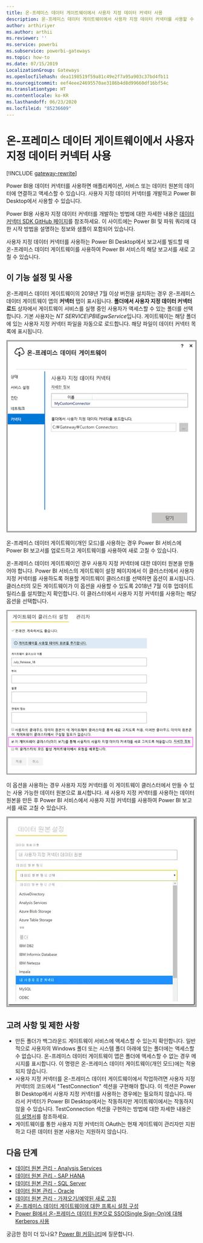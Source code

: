 ```yaml
---
title: 온-프레미스 데이터 게이트웨이에서 사용자 지정 데이터 커넥터 사용
description: 온-프레미스 데이터 게이트웨이에서 사용자 지정 데이터 커넥터를 사용할 수 있습니다.
author: arthiriyer
ms.author: arthii
ms.reviewer: ''
ms.service: powerbi
ms.subservice: powerbi-gateways
ms.topic: how-to
ms.date: 07/15/2019
LocalizationGroup: Gateways
ms.openlocfilehash: dea1198519f59a81c49e2f7a95a903c37bd4fb11
ms.sourcegitcommit: eef4eee24695570ae3186b4d8d99660df16bf54c
ms.translationtype: HT
ms.contentlocale: ko-KR
ms.lasthandoff: 06/23/2020
ms.locfileid: "85236609"
---
```

# <a name="use-custom-data-connectors-with-the-on-premises-data-gateway"></a>온-프레미스 데이터 게이트웨이에서 사용자 지정 데이터 커넥터 사용

[!INCLUDE [gateway-rewrite](../includes/gateway-rewrite.md)]

Power BI용 데이터 커넥터를 사용하면 애플리케이션, 서비스 또는 데이터 원본의 데이터에 연결하고 액세스할 수 있습니다. 사용자 지정 데이터 커넥터를 개발하고 Power BI Desktop에서 사용할 수 있습니다.

Power BI용 사용자 지정 데이터 커넥터를 개발하는 방법에 대한 자세한 내용은 [데이터 커넥터 SDK GitHub 페이지](https://aka.ms/dataconnectors)를 참조하세요. 이 사이트에는 Power BI 및 파워 쿼리에 대한 시작 방법을 설명하는 정보와 샘플이 포함되어 있습니다.

사용자 지정 데이터 커넥터를 사용하는 Power BI Desktop에서 보고서를 빌드할 때 온-프레미스 데이터 게이트웨이를 사용하여 Power BI 서비스의 해당 보고서를 새로 고칠 수 있습니다.

## <a name="enable-and-use-this-capability"></a>이 기능 설정 및 사용

온-프레미스 데이터 게이트웨이의 2018년 7월 이상 버전을 설치하는 경우 온-프레미스 데이터 게이트웨이 앱의 **커넥터** 탭이 표시됩니다. **폴더에서 사용자 지정 데이터 커넥터 로드** 상자에서 게이트웨이 서비스를 실행 중인 사용자가 액세스할 수 있는 폴더를 선택합니다. 기본 사용자는 *NT SERVICE\PBIEgwService*입니다. 게이트웨이는 해당 폴더에 있는 사용자 지정 커넥터 파일을 자동으로 로드합니다. 해당 파일이 데이터 커넥터 목록에 표시됩니다.

![사용자 지정 데이터 커넥터](media/service-gateway-custom-connectors/gateway-onprem-customconnector1.png)

온-프레미스 데이터 게이트웨이(개인 모드)를 사용하는 경우 Power BI 서비스에 Power BI 보고서를 업로드하고 게이트웨이를 사용하여 새로 고칠 수 있습니다.

온-프레미스 데이터 게이트웨이인 경우 사용자 지정 커넥터에 대한 데이터 원본을 만들어야 합니다. Power BI 서비스의 게이트웨이 설정 페이지에서 이 클러스터에서 사용자 지정 커넥터를 사용하도록 허용할 게이트웨이 클러스터를 선택하면 옵션이 표시됩니다. 클러스터의 모든 게이트웨이가 이 옵션을 사용할 수 있도록 2018년 7월 이후 업데이트 릴리스를 설치했는지 확인합니다. 이 클러스터에서 사용자 지정 커넥터를 사용하는 해당 옵션을 선택합니다.

![게이트웨이 클러스터 설정 페이지](media/service-gateway-custom-connectors/gateway-onprem-customconnector2.png)

이 옵션을 사용하는 경우 사용자 지정 커넥터를 이 게이트웨이 클러스터에서 만들 수 있는 사용 가능한 데이터 원본으로 표시합니다. 새 사용자 지정 커넥터를 사용하는 데이터 원본을 만든 후 Power BI 서비스에서 사용자 지정 커넥터를 사용하여 Power BI 보고서를 새로 고칠 수 있습니다.

![데이터 원본 설정 페이지](media/service-gateway-custom-connectors/gateway-onprem-customconnector3.png)

## <a name="considerations-and-limitations"></a>고려 사항 및 제한 사항

* 만든 폴더가 백그라운드 게이트웨이 서비스에 액세스할 수 있는지 확인합니다. 일반적으로 사용자의 Windows 폴더 또는 시스템 폴더 아래에 있는 폴더에는 액세스할 수 없습니다. 온-프레미스 데이터 게이트웨이 앱은 폴더에 액세스할 수 없는 경우 메시지를 표시합니다. 이 명령은 온-프레미스 데이터 게이트웨이(개인 모드)에는 적용되지 않습니다.
* 사용자 지정 커넥터를 온-프레미스 데이터 게이트웨이에서 작업하려면 사용자 지정 커넥터의 코드에서 "TestConnection" 섹션을 구현해야 합니다. 이 섹션은 Power BI Desktop에서 사용자 지정 커넥터를 사용하는 경우에는 필요하지 않습니다. 따라서 커넥터가 Power BI Desktop에서는 작동하지만 게이트웨이에서는 작동하지 않을 수 있습니다. TestConnection 섹션을 구현하는 방법에 대한 자세한 내용은 [이 설명서](https://github.com/Microsoft/DataConnectors/blob/master/docs/m-extensions.md#implementing-testconnection-for-gateway-support)를 참조하세요.
* 게이트웨이를 통한 사용자 지정 커넥터의 OAuth는 현재 게이트웨이 관리자만 지원하고 다른 데이터 원본 사용자는 지원하지 않습니다.

## <a name="next-steps"></a>다음 단계

* [데이터 원본 관리 - Analysis Services](service-gateway-enterprise-manage-ssas.md)  
* [데이터 원본 관리 - SAP HANA](service-gateway-enterprise-manage-sap.md)  
* [데이터 원본 관리 - SQL Server](service-gateway-enterprise-manage-sql.md)  
* [데이터 원본 관리 - Oracle](service-gateway-onprem-manage-oracle.md)  
* [데이터 원본 관리 - 가져오기/예약된 새로 고침](service-gateway-enterprise-manage-scheduled-refresh.md)
* [온-프레미스 데이터 게이트웨이에 대한 프록시 설정 구성](/data-integration/gateway/service-gateway-proxy)
* [Power BI에서 온-프레미스 데이터 원본으로 SSO(Single Sign-On)에 대해 Kerberos 사용](service-gateway-sso-kerberos.md)  

궁금한 점이 더 있나요? [Power BI 커뮤니티](https://community.powerbi.com/)에 질문합니다.
